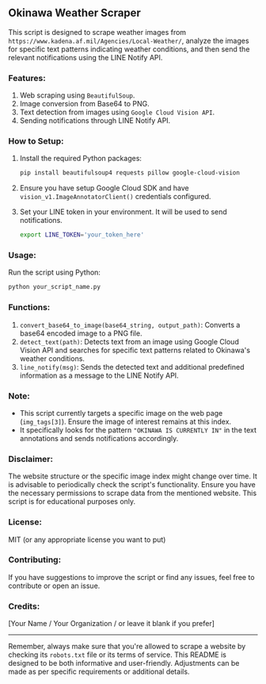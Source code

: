 
## Okinawa Weather Scraper

This script is designed to scrape weather images from `https://www.kadena.af.mil/Agencies/Local-Weather/`, analyze the images for specific text patterns indicating weather conditions, and then send the relevant notifications using the LINE Notify API.

### Features:

1. Web scraping using `BeautifulSoup`.
2. Image conversion from Base64 to PNG.
3. Text detection from images using `Google Cloud Vision API`.
4. Sending notifications through LINE Notify API.

### How to Setup:

1. Install the required Python packages:
    
    ```bash
    pip install beautifulsoup4 requests pillow google-cloud-vision
    ```
    
2. Ensure you have setup Google Cloud SDK and have `vision_v1.ImageAnnotatorClient()` credentials configured.
3. Set your LINE token in your environment. It will be used to send notifications.
    
    ```bash
    export LINE_TOKEN='your_token_here'
    ```
    

### Usage:

Run the script using Python:

```bash
python your_script_name.py
```

### Functions:

1. `convert_base64_to_image(base64_string, output_path)`: Converts a base64 encoded image to a PNG file.
2. `detect_text(path)`: Detects text from an image using Google Cloud Vision API and searches for specific text patterns related to Okinawa's weather conditions.
3. `line_notify(msg)`: Sends the detected text and additional predefined information as a message to the LINE Notify API.

### Note:

* This script currently targets a specific image on the web page (`img_tags[3]`). Ensure the image of interest remains at this index.
* It specifically looks for the pattern `"OKINAWA IS CURRENTLY IN"` in the text annotations and sends notifications accordingly.

### Disclaimer:

The website structure or the specific image index might change over time. It is advisable to periodically check the script's functionality. Ensure you have the necessary permissions to scrape data from the mentioned website. This script is for educational purposes only.

### License:

MIT (or any appropriate license you want to put)

### Contributing:

If you have suggestions to improve the script or find any issues, feel free to contribute or open an issue.

### Credits:

[Your Name / Your Organization / or leave it blank if you prefer]

* * *

Remember, always make sure that you're allowed to scrape a website by checking its `robots.txt` file or its terms of service. This README is designed to be both informative and user-friendly. Adjustments can be made as per specific requirements or additional details.
